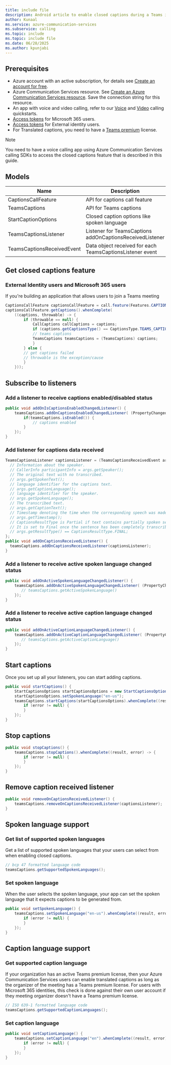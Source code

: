 ```yaml
---
title: include file
description: Android article to enable closed captions during a Teams interop call.
author: Kunaal
ms.service: azure-communication-services
ms.subservice: calling
ms.topic: include
ms.topic: include file
ms.date: 06/28/2025
ms.author: kpunjabi
---
```


## Prerequisites

- Azure account with an active subscription, for details see [Create an account for free](https://azure.microsoft.com/pricing/purchase-options/azure-account?cid=msft_learn).
- Azure Communication Services resource. See [Create an Azure Communication Services resource](../../../../quickstarts/create-communication-resource.md?tabs=windows&pivots=platform-azp). Save the connection string for this resource. 
- An app with voice and video calling, refer to our [Voice](../../../../quickstarts/voice-video-calling/getting-started-with-calling.md) and [Video](../../../../quickstarts/voice-video-calling/get-started-with-video-calling.md) calling quickstarts.
- [Access tokens](../../../../quickstarts/manage-teams-identity.md) for Microsoft 365 users. 
- [Access tokens](../../../../quickstarts/identity/access-tokens.md) for External identity users.
- For Translated captions, you need to have a [Teams premium](/MicrosoftTeams/teams-add-on-licensing/licensing-enhance-teams#meetings) license.  

> [!NOTE]
> You need to have a voice calling app using Azure Communication Services calling SDKs to access the closed captions feature that is described in this guide.

## Models

| Name                       | Description                                               |
| -------------------------- | --------------------------------------------------------- |
| CaptionsCallFeature        | API for captions call feature                             |
| TeamsCaptions              | API for Teams captions                                    |
| StartCaptionOptions        | Closed caption options like spoken language               |
| TeamsCaptionsListener      | Listener for TeamsCaptions addOnCaptionsReceivedListener  |
| TeamsCaptionsReceivedEvent | Data object received for each TeamsCaptionsListener event |

## Get closed captions feature 

### External Identity users and Microsoft 365 users

If you're building an application that allows users to join a Teams meeting 

``` java
CaptionsCallFeature captionsCallFeature = call.feature(Features.CAPTIONS);
captionsCallFeature.getCaptions().whenComplete(
    ((captions, throwable) -> {
        if (throwable == null) {
            CallCaptions callCaptions = captions;
            if (captions.getCaptionsType() == CaptionsType.TEAMS_CAPTIONS) {
            // teams captions
            TeamsCaptions teamsCaptions = (TeamsCaptions) captions;
            }
        } else {
        // get captions failed
        // throwable is the exception/cause
        }
    }));
```

## Subscribe to listeners

### Add a listener to receive captions enabled/disabled status

``` java
public void addOnIsCaptionsEnabledChangedListener() {
    teamsCaptions.addOnCaptionsEnabledChangedListener( (PropertyChangedEvent args) -> {
        if(teamsCaptions.isEnabled()) {
            // captions enabled
        }
    });
}
```

### Add listener for captions data received

``` java 
TeamsCaptionsListener captionsListener = (TeamsCaptionsReceivedEvent args) -> {
  // Information about the speaker.
  // CallerInfo participantInfo = args.getSpeaker();
  // The original text with no transcribed.
  // args.getSpokenText();
  // language identifier for the captions text.
  // args.getCaptionLanguage();
  // language identifier for the speaker.
  // args.getSpokenLanguage();
  // The transcribed text.
  // args.getCaptionText();
  // Timestamp denoting the time when the corresponding speech was made.
  // args.getTimestamp();
  // CaptionsResultType is Partial if text contains partially spoken sentence.
  // It is set to Final once the sentence has been completely transcribed.
  // args.getResultType() == CaptionsResultType.FINAL;
}; 
public void addOnCaptionsReceivedListener() {
  teamsCaptions.addOnCaptionsReceivedListener(captionsListener); 
}
```

### Add a listener to receive active spoken language changed status

``` java
public void addOnActiveSpokenLanguageChangedListener() {
    teamsCaptions.addOnActiveSpokenLanguageChangedListener( (PropertyChangedEvent args) -> {
       // teamsCaptions.getActiveSpokenLanguage()
    });
}
```

### Add a listener to receive active caption language changed status

``` java
public void addOnActiveCaptionLanguageChangedListener() {
    teamsCaptions.addOnActiveCaptionLanguageChangedListener( (PropertyChangedEvent args) -> {
       // teamsCaptions.getActiveCaptionLanguage()
    });
}
```

## Start captions

Once you set up all your listeners, you can start adding captions.

``` java
public void startCaptions() {
    StartCaptionsOptions startCaptionsOptions = new StartCaptionsOptions();
    startCaptionsOptions.setSpokenLanguage("en-us");
    teamsCaptions.startCaptions(startCaptionsOptions).whenComplete((result, error) -> {
        if (error != null) {
        }
    });
}
```

## Stop captions

``` java
public void stopCaptions() {
    teamsCaptions.stopCaptions().whenComplete((result, error) -> {
        if (error != null) {
        }
    });
}
```

## Remove caption received listener

``` java
public void removeOnCaptionsReceivedListener() {
    teamsCaptions.removeOnCaptionsReceivedListener(captionsListener);
}
```

## Spoken language support 

### Get list of supported spoken languages

Get a list of supported spoken languages that your users can select from when enabling closed captions. 

``` java
// bcp 47 formatted language code
teamsCaptions.getSupportedSpokenLanguages();
```

### Set spoken language

When the user selects the spoken language, your app can set the spoken language that it expects captions to be generated from. 

``` java 
public void setSpokenLanguage() {
    teamsCaptions.setSpokenLanguage("en-us").whenComplete((result, error) -> {
        if (error != null) {
        }
    });
}
```

## Caption language support 

### Get supported caption language 

If your organization has an active Teams premium license, then your Azure Communication Services users can enable translated captions as long as the organizer of the meeting has a Teams premium license. For users with Microsoft 365 identities, this check is done against their own user account if they meeting organizer doesn't have a Teams premium license.

``` java
// ISO 639-1 formatted language code
teamsCaptions.getSupportedCaptionLanguages();
```
### Set caption language 

``` java
public void setCaptionLanguage() {
    teamsCaptions.setCaptionLanguage("en").whenComplete((result, error) -> {
        if (error != null) {
        }
    });
}
```
